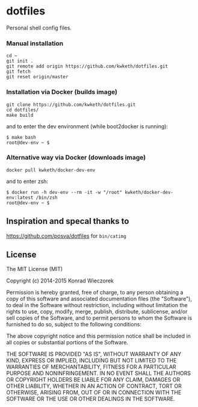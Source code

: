 # dotfiles

Personal shell config files.

### Manual installation

```
cd ~    
git init .
git remote add origin https://github.com/kwketh/dotfiles.git
git fetch
git reset origin/master
```

### Installation via Docker (builds image)

```
git clone https://github.com/kwketh/dotfiles.git
cd dotfiles/
make build
```

and to enter the dev environment (while boot2docker is running):
```
$ make bash
root@dev-env ~ $
```

### Alternative way via Docker (downloads image)

```
docker pull kwketh/docker-dev-env
```

and to enter zsh:
```
$ docker run -h dev-env --rm -it -w "/root" kwketh/docker-dev-env:latest /bin/zsh
root@dev-env ~ $ 
```

## Inspiration and specal thanks to
<https://github.com/posva/dotfiles> for `bin/catimg`

## License
The MIT License (MIT)

Copyright (c) 2014-2015 Konrad Wieczorek

Permission is hereby granted, free of charge, to any person obtaining a copy
of this software and associated documentation files (the "Software"), to deal
in the Software without restriction, including without limitation the rights
to use, copy, modify, merge, publish, distribute, sublicense, and/or sell
copies of the Software, and to permit persons to whom the Software is
furnished to do so, subject to the following conditions:

The above copyright notice and this permission notice shall be included in
all copies or substantial portions of the Software.

THE SOFTWARE IS PROVIDED "AS IS", WITHOUT WARRANTY OF ANY KIND, EXPRESS OR
IMPLIED, INCLUDING BUT NOT LIMITED TO THE WARRANTIES OF MERCHANTABILITY,
FITNESS FOR A PARTICULAR PURPOSE AND NONINFRINGEMENT. IN NO EVENT SHALL THE
AUTHORS OR COPYRIGHT HOLDERS BE LIABLE FOR ANY CLAIM, DAMAGES OR OTHER
LIABILITY, WHETHER IN AN ACTION OF CONTRACT, TORT OR OTHERWISE, ARISING FROM,
OUT OF OR IN CONNECTION WITH THE SOFTWARE OR THE USE OR OTHER DEALINGS IN
THE SOFTWARE.

